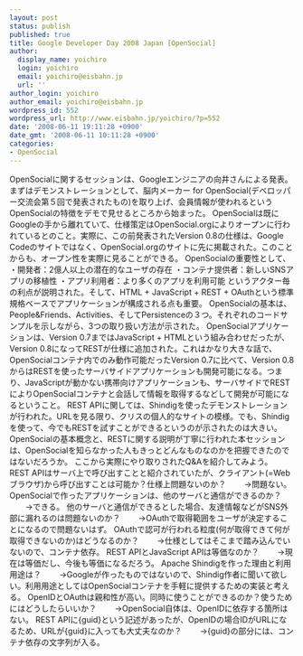 ```yaml
---
layout: post
status: publish
published: true
title: Google Developer Day 2008 Japan [OpenSocial]
author:
  display_name: yoichiro
  login: yoichiro
  email: yoichiro@eisbahn.jp
  url: ''
author_login: yoichiro
author_email: yoichiro@eisbahn.jp
wordpress_id: 552
wordpress_url: http://www.eisbahn.jp/yoichiro/?p=552
date: '2008-06-11 19:11:28 +0900'
date_gmt: '2008-06-11 10:11:28 +0900'
categories:
- OpenSocial
---
```


OpenSocialに関するセッションは、Googleエンジニアの向井さんによる発表。まずはデモンストレーションとして、脳内メーカー for OpenSocial(デベロッパー交流会第５回で発表されたもの)を取り上げ、会員情報が使われるというOpenSocialの特徴をデモで見せるところから始まった。
OpenSocialは既にGoogleの手から離れていて、仕様策定はOpenSocial.orgによりオープンに行われているとのこと。実際に、この前発表されたVersion 0.8の仕様は、Google Codeのサイトではなく、OpenSocial.orgのサイトに先に掲載された。このことからも、オープン性を実際に見ることができる。
OpenSocialの重要性として、
・開発者：2億人以上の潜在的なユーザの存在
・コンテナ提供者：新しいSNSアプリの移植性
・アプリ利用者：より多くのアプリを利用可能
というアクター毎の利点が説明された。そして、HTML + JavaScript + REST + OAuthという標準規格ベースでアプリケーションが構成される点も重要。
OpenSocialの基本は、People&Friends、Activities、そしてPersistenceの３つ。それぞれのコードサンプルを示しながら、3つの取り扱い方法が示された。
OpenSocialアプリケーションは、Version 0.7まではJavaScript + HTMLという組み合わせだったが、Version 0.8になってRESTが仕様に追加された。これはかなり大きな話で、OpenSocialコンテナ内でのみ動作可能だったVersion 0.7に比べて、Version 0.8からはRESTを使ったサーバサイドアプリケーションも開発可能になる。つまり、JavaScriptが動かない携帯向けアプリケーションも、サーバサイドでRESTによりOpenSocialコンテナと会話して情報を取得するなどして開発が可能になるということ。
REST APIに関しては、Shindigを使ったデモンストレーションが行われた。URLを見る限り、クリスの個人的なサイトの模様。でも、Shindigを使って、今でもRESTを試すことができるというのが示されたのは大きい。
OpenSocialの基本概念と、RESTに関する説明が丁寧に行われた本セッションは、OpenSocialを知らなかった人もきっとどんなものなのかを把握できたのではないだろうか。
ここから実際にやり取りされたQ&Aを紹介してみよう。
REST APIはサーバ上で呼び出すことと紹介されていたが、クライアント(=Webブラウザ)から呼び出すことは可能か？仕様上問題ないのか？
　　→問題ない。
OpenSocialで作ったアプリケーションは、他のサーバと通信ができるのか？
　　→できる。
他のサーバと通信ができるとした場合、友達情報などがSNS外部に漏れるのは問題ないのか？
　　→OAuthで取得範囲をユーザが決定することになるので問題ないはず。
OAuthで認可が行われる粒度(何が取得できて何が取得できないのか)はどうなるのか？
　　→仕様としてはそこまで踏み込んでいないので、コンテナ依存。
REST APIとJavaScript APIは等価なのか？
　　→現在は等価だし、今後も等価になるだろう。
Apache Shindigを作った理由と利用用途は？
　　→Googleが作ったものではないので、Shindig作者に聞いて欲しい。利用用途としてはOpenSocialコンテナを手軽に提供するための実装と考える。
OpenIDとOAuthは親和性が高い。同時に使うことができるのか？使うためにはどうしたらいいか？
　　→OpenSocial自体は、OpenIDに依存する箇所はない。
REST APIに{guid}という記述があったが、OpenIDの場合IDがURLになるため、URLが{guid}に入っても大丈夫なのか？
　　→{guid}の部分には、コンテナ依存の文字列が入る。

